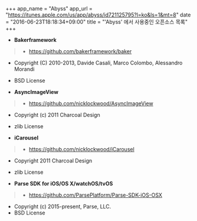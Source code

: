 +++
app_name = "Abyss"
app_url = "https://itunes.apple.com/us/app/abyss/id721125795?l=ko&ls=1&mt=8"
date = "2016-06-23T18:18:34+09:00"
title = "'Abyss' 에서 사용중인 오픈소스 목록"
+++

* **Bakerframework**

> * https://github.com/bakerframework/baker
* Copyright (C) 2010-2013, Davide Casali, Marco Colombo, Alessandro Morandi
* BSD License

* **AsyncImageView**

> * https://github.com/nicklockwood/AsyncImageView
* Copyright (c) 2011 Charcoal Design
* zlib License

* **iCarousel**

> * https://github.com/nicklockwood/iCarousel
* Copyright 2011 Charcoal Design
* zlib License

* **Parse SDK for iOS/OS X/watchOS/tvOS**

> * https://github.com/ParsePlatform/Parse-SDK-iOS-OSX
* Copyright (c) 2015-present, Parse, LLC.
* BSD License